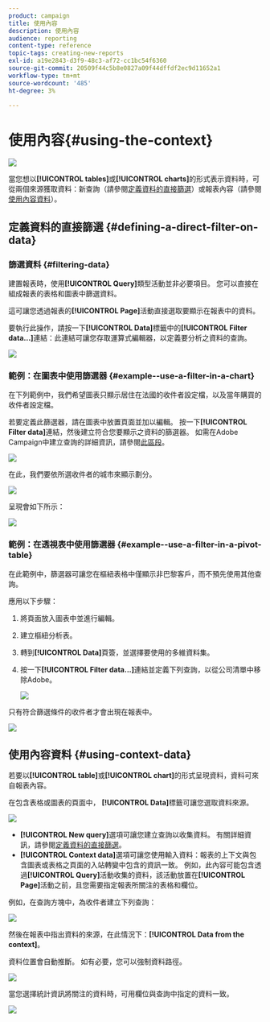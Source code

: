 ```yaml
---
product: campaign
title: 使用內容
description: 使用內容
audience: reporting
content-type: reference
topic-tags: creating-new-reports
exl-id: a19e2843-d3f9-48c3-af72-cc1bc54f6360
source-git-commit: 20509f44c5b8e0827a09f44dffdf2ec9d11652a1
workflow-type: tm+mt
source-wordcount: '485'
ht-degree: 3%

---
```


# 使用內容{#using-the-context}

![](../../assets/common.svg)

當您想以&#x200B;**[!UICONTROL tables]**&#x200B;或&#x200B;**[!UICONTROL charts]**&#x200B;的形式表示資料時，可從兩個來源獲取資料：新查詢（請參閱[定義資料的直接篩選](#defining-a-direct-filter-on-data)）或報表內容（請參閱[使用內容資料](#using-context-data)）。

## 定義資料的直接篩選 {#defining-a-direct-filter-on-data}

### 篩選資料 {#filtering-data}

建置報表時，使用&#x200B;**[!UICONTROL Query]**&#x200B;類型活動並非必要項目。 您可以直接在組成報表的表格和圖表中篩選資料。

這可讓您透過報表的&#x200B;**[!UICONTROL Page]**&#x200B;活動直接選取要顯示在報表中的資料。

要執行此操作，請按一下&#x200B;**[!UICONTROL Data]**&#x200B;標籤中的&#x200B;**[!UICONTROL Filter data...]**&#x200B;連結：此連結可讓您存取運算式編輯器，以定義要分析之資料的查詢。

![](assets/reporting_filter_data_from_page.png)

### 範例：在圖表中使用篩選器 {#example--use-a-filter-in-a-chart}

在下列範例中，我們希望圖表只顯示居住在法國的收件者設定檔，以及當年購買的收件者設定檔。

若要定義此篩選器，請在圖表中放置頁面並加以編輯。 按一下&#x200B;**[!UICONTROL Filter data]**&#x200B;連結，然後建立符合您要顯示之資料的篩選器。 如需在Adobe Campaign中建立查詢的詳細資訊，請參閱[此區段](../../platform/using/about-queries-in-campaign.md)。

![](assets/s_ncs_advuser_report_wizard_029.png)

在此，我們要依所選收件者的城市來顯示劃分。

![](assets/reporting_graph_with_2vars.png)

呈現會如下所示：

![](assets/reporting_graph_with_2vars_preview.png)

### 範例：在透視表中使用篩選器 {#example--use-a-filter-in-a-pivot-table}

在此範例中，篩選器可讓您在樞紐表格中僅顯示非巴黎客戶，而不預先使用其他查詢。

應用以下步驟：

1. 將頁面放入圖表中並進行編輯。
1. 建立樞紐分析表。
1. 轉到&#x200B;**[!UICONTROL Data]**&#x200B;頁簽，並選擇要使用的多維資料集。
1. 按一下&#x200B;**[!UICONTROL Filter data...]**&#x200B;連結並定義下列查詢，以從公司清單中移除Adobe。

   ![](assets/s_ncs_advuser_report_display_03.png)

只有符合篩選條件的收件者才會出現在報表中。

![](assets/s_ncs_advuser_report_display_04.png)

## 使用內容資料 {#using-context-data}

若要以&#x200B;**[!UICONTROL table]**&#x200B;或&#x200B;**[!UICONTROL chart]**&#x200B;的形式呈現資料，資料可來自報表內容。

在包含表格或圖表的頁面中， **[!UICONTROL Data]**&#x200B;標籤可讓您選取資料來源。

![](assets/s_ncs_advuser_report_datasource_3.png)

* **[!UICONTROL New query]**&#x200B;選項可讓您建立查詢以收集資料。 有關詳細資訊，請參閱[定義資料的直接篩選](#defining-a-direct-filter-on-data)。
* **[!UICONTROL Context data]**&#x200B;選項可讓您使用輸入資料：報表的上下文與包含圖表或表格之頁面的入站轉變中包含的資訊一致。 例如，此內容可能包含透過&#x200B;**[!UICONTROL Query]**&#x200B;活動收集的資料，該活動放置在&#x200B;**[!UICONTROL Page]**&#x200B;活動之前，且您需要指定報表所關注的表格和欄位。

例如，在查詢方塊中，為收件者建立下列查詢：

![](assets/s_ncs_advuser_report_datasource_2.png)

然後在報表中指出資料的來源，在此情況下：**[!UICONTROL Data from the context]**。

資料位置會自動推斷。 如有必要，您可以強制資料路徑。

![](assets/s_ncs_advuser_report_datasource_4.png)

當您選擇統計資訊將關注的資料時，可用欄位與查詢中指定的資料一致。

![](assets/s_ncs_advuser_report_datasource_1.png)
